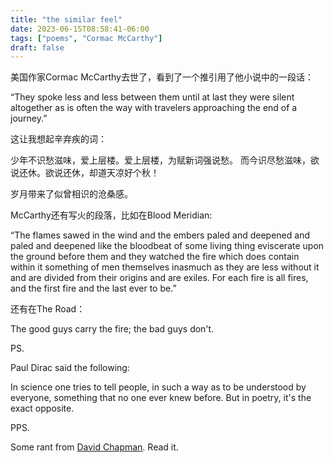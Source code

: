 ```yaml
---
title: "the similar feel"
date: 2023-06-15T08:58:41-06:00
tags: ["poems", "Cormac McCarthy"]
draft: false
---
```


美国作家Cormac McCarthy去世了，看到了一个推引用了他小说中的一段话：

“They spoke less and less between them until at last they were silent altogether as is often the way with travelers approaching the end of a journey.”

这让我想起辛弃疾的词：

少年不识愁滋味，爱上层楼。爱上层楼，为赋新词强说愁。 
而今识尽愁滋味，欲说还休。欲说还休，却道天凉好个秋！

岁月带来了似曾相识的沧桑感。

McCarthy还有写火的段落，比如在Blood Meridian:

“The flames sawed in the wind and the embers paled and deepened and paled and deepened like the bloodbeat of some living thing eviscerate upon the ground before them and they watched the fire which does contain within it something of men themselves inasmuch as they are less without it and are divided from their origins and are exiles. For each fire is all fires, and the first fire and the last ever to be.”

还有在The Road：

The good guys carry the fire; the bad guys don't.

PS.

Paul Dirac said the following:

In science one tries to tell people, in such a way as to be understood by everyone, something that no one ever knew before. But in poetry, it's the exact opposite.

PPS.

Some rant from [David Chapman](https://twitter.com/Meaningness/status/1669370992165289984). Read it.

